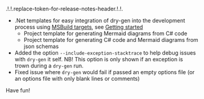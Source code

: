 .!.!.replace-token-for-release-notes-header.!.!.
- .Net templates for easy integration of dry-gen into the development process using [MSBuild targets](https://learn.microsoft.com/en-us/visualstudio/msbuild/msbuild-targets), see [Getting started](/index.html#development-process-integration)
  - Project template for generating Mermaid diagrams from C# code
  - Project template for generating C# code and Mermaid diagrams from json schemas
- Added the option `--include-exception-stacktrace` to help debug issues with `dry-gen` it self. NB! This option is only shown if an exception is trown during a `dry-gen` run.
- Fixed issue where `dry-gen` would fail if passed an empty options file (or an options file with only blank lines or comments)

Have fun!
